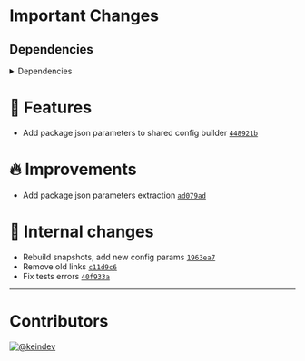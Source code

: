 # Important Changes

## Dependencies

<details>
<summary>Dependencies</summary>

- Bumped **[package-json-helper](https://www.npmjs.com/package/package-json-helper/v/2.0.0)** from `1.2.1` to `2.0.0`

</details>

# :tada: Features

- Add package json parameters to shared config builder [`448921b`](https://github.com/keindev/standard-shared-config/commit/448921bf40f8aed61b65545c08f92bbad3c08efe)

# :fire: Improvements

- Add package json parameters extraction [`ad079ad`](https://github.com/keindev/standard-shared-config/commit/ad079adcc503346d58ff4380ceb3781d856d54f2)

# :memo: Internal changes

- Rebuild snapshots, add new config params [`1963ea7`](https://github.com/keindev/standard-shared-config/commit/1963ea70641178c60beab56fe82acd462bbae720)
- Remove old links [`c11d9c6`](https://github.com/keindev/standard-shared-config/commit/c11d9c6eefd47641b13d69468dad433ac2f5df2b)
- Fix tests errors [`40f933a`](https://github.com/keindev/standard-shared-config/commit/40f933afa5f76b33b055860b37755beac86f8bbd)

---

# Contributors

[![@keindev](https://avatars.githubusercontent.com/u/4527292?v=4&s=40)](https://github.com/keindev)
